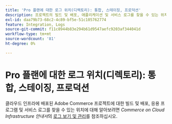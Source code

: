 ```yaml
---
title: 'Pro 플랜에 대한 로그 위치(디렉토리): 통합, 스테이징, 프로덕션'
description: 프로젝트의 빌드 및 배포, 애플리케이션 및 서비스 로그를 찾을 수 있는 위치에 대해 알아보려면 *Commerce on Cloud Infrastructure Guide*의 [로그 보기 및 관리](https://experienceleague.adobe.com/docs/commerce-cloud-service/user-guide/develop/test/log-locations.html?lang=ko)를 참조하십시오.
exl-id: daa79b73-68c2-4c89-bf5e-51c105762774
feature: Integration, Logs
source-git-commit: f11c8944b83e294b61d9547aefc9203af344041d
workflow-type: tm+mt
source-wordcount: '81'
ht-degree: 0%

---
```


# Pro 플랜에 대한 로그 위치(디렉토리): 통합, 스테이징, 프로덕션

클라우드 인프라에 배포된 Adobe Commerce 프로젝트에 대한 빌드 및 배포, 응용 프로그램 및 서비스 로그를 찾을 수 있는 위치에 대해 알아보려면 *Commerce on Cloud Infrastructure 안내서*&#x200B;의 [로그 보기 및 관리](https://experienceleague.adobe.com/docs/commerce-cloud-service/user-guide/develop/test/log-locations.html?lang=ko)를 참조하십시오.

